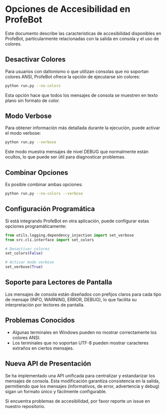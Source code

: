 # Opciones de Accesibilidad en ProfeBot

Este documento describe las características de accesibilidad disponibles en ProfeBot, particularmente relacionadas con la salida en consola y el uso de colores.

## Desactivar Colores

Para usuarios con daltonismo o que utilizan consolas que no soportan colores ANSI, ProfeBot ofrece la opción de ejecutarse sin colores:

```bash
python run.py --no-colors
```

Esta opción hace que todos los mensajes de consola se muestren en texto plano sin formato de color.

## Modo Verbose

Para obtener información más detallada durante la ejecución, puede activar el modo verbose:

```bash
python run.py --verbose
```

Este modo muestra mensajes de nivel DEBUG que normalmente están ocultos, lo que puede ser útil para diagnosticar problemas.

## Combinar Opciones

Es posible combinar ambas opciones:

```bash
python run.py --no-colors --verbose
```

## Configuración Programática

Si está integrando ProfeBot en otra aplicación, puede configurar estas opciones programáticamente:

```python
from utils.logging.dependency_injection import set_verbose
from src.cli.interface import set_colors

# Desactivar colores
set_colors(False)

# Activar modo verbose
set_verbose(True)
```

## Soporte para Lectores de Pantalla

Los mensajes de consola están diseñados con prefijos claros para cada tipo de mensaje (INFO, WARNING, ERROR, DEBUG), lo que facilita su interpretación por lectores de pantalla.

## Problemas Conocidos

- Algunas terminales en Windows pueden no mostrar correctamente los colores ANSI.
- Los terminales que no soportan UTF-8 pueden mostrar caracteres extraños en ciertos mensajes.

## Nueva API de Presentación

Se ha implementado una API unificada para centralizar y estandarizar los mensajes de consola. Esta modificación garantiza consistencia en la salida, permitiendo que los mensajes (informativos, de error, advertencia y debug) sigan un formato único y fácilmente configurable.

Si encuentra problemas de accesibilidad, por favor reporte un issue en nuestro repositorio.
